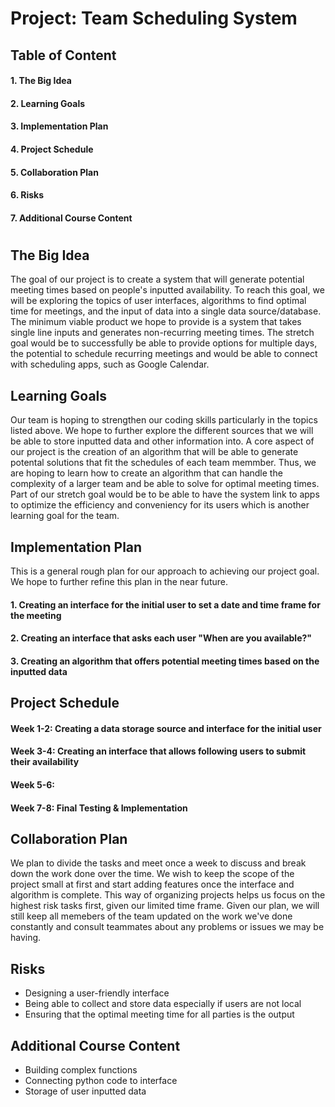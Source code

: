 # **Project: Team Scheduling System**

## **Table of Content**
#### 1. The Big Idea
#### 2. Learning Goals
#### 3. Implementation Plan
#### 4. Project Schedule
#### 5. Collaboration Plan
#### 6. Risks
#### 7. Additional Course Content
 
#       
    

## **The Big Idea**

The goal of our project is to create a system that will generate potential meeting times based on people's inputted availability. To reach this goal, we will be exploring the topics of user interfaces, algorithms to find optimal time for meetings, and the input of data into a single data source/database. The minimum viable product we hope to provide is a system that takes single line inputs and generates non-recurring meeting times. The stretch goal would be to successfully be able to provide options for multiple days, the potential to schedule recurring meetings and would be able to connect with scheduling apps, such as Google Calendar. 

##     

## **Learning Goals**
Our team is hoping to strengthen our coding skills particularly in the topics listed above. We hope to further explore the different sources that we will be able to store inputted data and other information into. A core aspect of our project is the creation of an algorithm that will be able to generate potental solutions that fit the schedules of each team memmber. Thus, we are hoping to learn how to create an algorithm that can handle the complexity of a larger team and be able to solve for optimal meeting times. Part of our stretch goal would be to be able to have the system link to apps to optimize the efficiency and conveniency for its users which is another learning goal for the team. 

##

## **Implementation Plan**

This is a general rough plan for our approach to achieving our project goal. We hope to further refine this plan in the near future. 
#### 1. Creating an interface for the initial user to set a date and time frame for the meeting
#### 2. Creating an interface that asks each user "When are you available?"
#### 3. Creating an algorithm that offers potential meeting times based on the inputted data

##

## **Project Schedule**

#### Week 1-2: Creating a data storage source and interface for the initial user
#### Week 3-4: Creating an interface that allows following users to submit their availability
#### Week 5-6:
#### Week 7-8: Final Testing & Implementation

##

## **Collaboration Plan**

We plan to divide the tasks and meet once a week to discuss and break down the work done over the time. We wish to keep the scope of the project small at first and start adding features once the interface and algorithm is complete. This way of organizing projects helps us focus on the highest risk tasks first, given our limited time frame. Given our plan, we will still keep all memebers of the team updated on the work we've done constantly and consult teammates about any problems or issues we may be having. 

##

## **Risks**

- Designing a user-friendly interface
- Being able to collect and store data especially if users are not local
- Ensuring that the optimal meeting time for all parties is the output
##

## **Additional Course Content**
- Building complex functions
- Connecting python code to interface
- Storage of user inputted data






